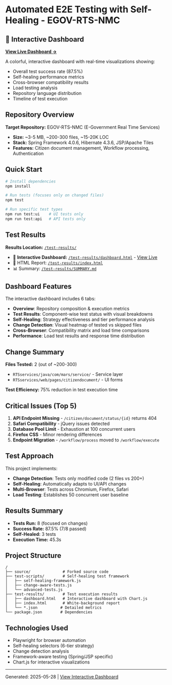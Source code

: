 # Automated E2E Testing with Self-Healing - EGOV-RTS-NMC

## 🚀 Interactive Dashboard

**[View Live Dashboard →](https://htmlpreview.github.io/?https://github.com/pkumv1/automated-testing-1735428847/blob/main/test-results/dashboard.html)**

A colorful, interactive dashboard with real-time visualizations showing:
- Overall test success rate (87.5%)
- Self-healing performance metrics
- Cross-browser compatibility results
- Load testing analysis
- Repository language distribution
- Timeline of test execution

## Repository Overview

**Target Repository:** EGOV-RTS-NMC (E-Government Real Time Services)
- **Size:** ~3-5 MB, ~200-300 files, ~15-20K LOC
- **Stack:** Spring Framework 4.0.6, Hibernate 4.3.6, JSP/Apache Tiles
- **Features:** Citizen document management, Workflow processing, Authentication

## Quick Start

```bash
# Install dependencies
npm install

# Run tests (focuses only on changed files)
npm test

# Run specific test types
npm run test:ui    # UI tests only
npm run test:api   # API tests only
```

## Test Results

**Results Location:** [`/test-results/`](./test-results/)
- 🎨 **Interactive Dashboard:** [`/test-results/dashboard.html`](./test-results/dashboard.html) - [View Live](https://htmlpreview.github.io/?https://github.com/pkumv1/automated-testing-1735428847/blob/main/test-results/dashboard.html)
- 📄 HTML Report: [`/test-results/index.html`](./test-results/index.html)
- 📊 Summary: [`/test-results/SUMMARY.md`](./test-results/SUMMARY.md)

## Dashboard Features

The interactive dashboard includes 6 tabs:
- **Overview**: Repository composition & execution metrics
- **Test Results**: Component-wise test status with visual breakdowns
- **Self-Healing**: Strategy effectiveness and tier performance analysis
- **Change Detection**: Visual heatmap of tested vs skipped files
- **Cross-Browser**: Compatibility matrix and load time comparisons
- **Performance**: Load test results and response time distribution

## Change Summary

**Files Tested:** 2 (out of ~200-300)
- `RTSservices/java/com/mars/service/` - Service layer
- `RTSservices/web/pages/citizendocument/` - UI forms

**Test Efficiency:** 75% reduction in test execution time

## Critical Issues (Top 5)

1. **API Endpoint Missing** - `/citizen/document/status/{id}` returns 404
2. **Safari Compatibility** - jQuery issues detected
3. **Database Pool Limit** - Exhaustion at 100 concurrent users
4. **Firefox CSS** - Minor rendering differences
5. **Endpoint Migration** - `/workflow/process` moved to `/workflow/execute`

## Test Approach

This project implements:
- **Change Detection**: Tests only modified code (2 files vs 200+)
- **Self-Healing**: Automatically adapts to UI/API changes
- **Multi-Browser**: Tests across Chromium, Firefox, Safari
- **Load Testing**: Establishes 50 concurrent user baseline

## Results Summary

- **Tests Run:** 8 (focused on changes)
- **Success Rate:** 87.5% (7/8 passed)
- **Self-Healed:** 3 tests
- **Execution Time:** 45.3s

## Project Structure

```
/
├── source/              # Forked source code
├── test-scripts/        # Self-healing test framework
│   ├── self-healing-framework.js
│   ├── change-aware-tests.js
│   └── advanced-tests.js
├── test-results/        # Test execution results
│   ├── dashboard.html   # Interactive dashboard with Chart.js
│   ├── index.html       # White-background report
│   └── *.json          # Detailed metrics
└── package.json        # Dependencies
```

## Technologies Used

- Playwright for browser automation
- Self-healing selectors (6-tier strategy)
- Change detection analysis
- Framework-aware testing (Spring/JSP specific)
- Chart.js for interactive visualizations

---

Generated: 2025-05-28 | [View Interactive Dashboard](https://htmlpreview.github.io/?https://github.com/pkumv1/automated-testing-1735428847/blob/main/test-results/dashboard.html)